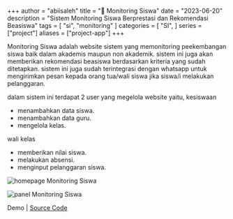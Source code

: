 +++
author = "abiisaleh"
title = "🏫 Monitoring Siswa"
date = "2023-06-20"
description = "Sistem Monitoring Siswa Berprestasi dan Rekomendasi Beasiswa"
tags = [
    "si", "monitoring"
]
categories = [
    "SI",
]
series = ["project"]
aliases = ["project-app"]
+++

Monitoring Siswa adalah website sistem yang memonitoring peekembangan siswa baik dalam akademis maupun non akademik. sistem ini juga akan memberikan rekomendasi beasiswa berdasarkan kriteria yang sudah ditetapkan. sistem ini juga sudah terintegrasi dengan whatsapp untuk mengirimkan pesan kepada orang tua/wali siswa jika siswa/i melakukan pelanggaran.

dalam sistem ini terdapat 2 user yang megelola website yaitu,
kesiswaan

- menambahkan data siswa.
- menambahkan data guru.
- mengelola kelas.

wali kelas

- memberikan nilai siswa.
- melakukan absensi.
- menginput pelanggaran siswa.

![homepage Monitoring Siswa](https://i.ibb.co/2NxvWs7/Web-capture-23-10-2023-95754-localhost.jpg "Homepage Monitoring Siswa")

![panel Monitoring Siswa](https://i.ibb.co/m96npkJ/Web-capture-26-10-2023-165557-localhost.jpg "panel Monitoring Siswa")

Demo | [Source Code](https://github.com/abiisaleh/lewi)
